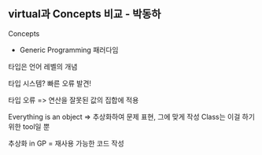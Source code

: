 virtual과 Concepts 비교 - 박동하
-----
Concepts
* Generic Programming 패러다임

타입은 언어 레벨의 개념

타입 시스템? 빠른 오류 발견!

타입 오류 => 연산을 잘못된 값의 집합에 적용

Everything is an object => 추상화하여 문제 표현, 그에 맞게 작성
Class는 이걸 하기 위한 tool일 뿐

추상화 in GP = 재사용 가능한 코드 작성
